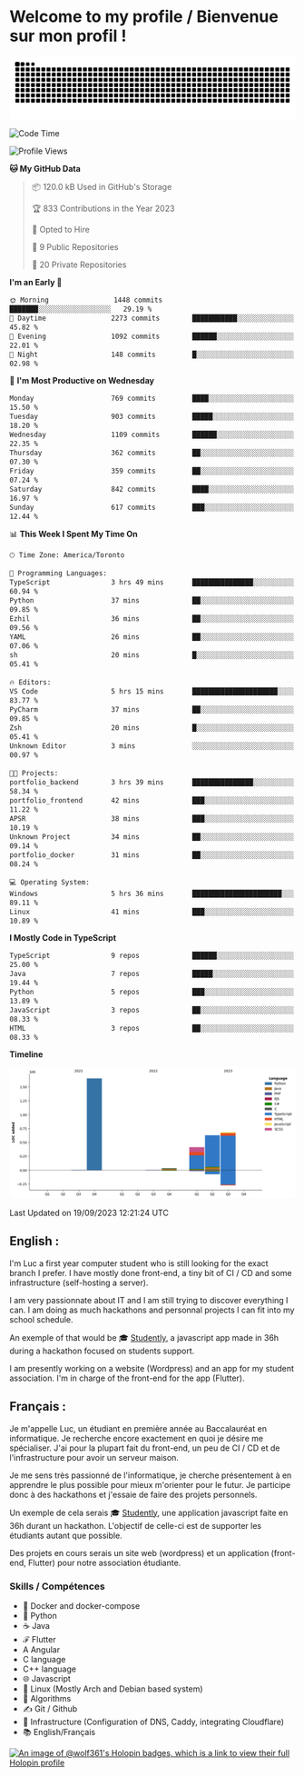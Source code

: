# Welcome to my profile / Bienvenue sur mon profil !

![snake gif](https://github.com/wolf-361/wolf-361/blob/output/github-contribution-grid-snake.svg)

<!--START_SECTION:waka-->
![Code Time](http://img.shields.io/badge/Code%20Time-340%20hrs%2023%20mins-blue)

![Profile Views](http://img.shields.io/badge/Profile%20Views-0-blue)

**🐱 My GitHub Data** 

> 📦 120.0 kB Used in GitHub's Storage 
 > 
> 🏆 833 Contributions in the Year 2023
 > 
> 💼 Opted to Hire
 > 
> 📜 9 Public Repositories 
 > 
> 🔑 20 Private Repositories 
 > 
**I'm an Early 🐤** 

```text
🌞 Morning                1448 commits        ███████░░░░░░░░░░░░░░░░░░   29.19 % 
🌆 Daytime                2273 commits        ███████████░░░░░░░░░░░░░░   45.82 % 
🌃 Evening                1092 commits        ██████░░░░░░░░░░░░░░░░░░░   22.01 % 
🌙 Night                  148 commits         █░░░░░░░░░░░░░░░░░░░░░░░░   02.98 % 
```
📅 **I'm Most Productive on Wednesday** 

```text
Monday                   769 commits         ████░░░░░░░░░░░░░░░░░░░░░   15.50 % 
Tuesday                  903 commits         █████░░░░░░░░░░░░░░░░░░░░   18.20 % 
Wednesday                1109 commits        ██████░░░░░░░░░░░░░░░░░░░   22.35 % 
Thursday                 362 commits         ██░░░░░░░░░░░░░░░░░░░░░░░   07.30 % 
Friday                   359 commits         ██░░░░░░░░░░░░░░░░░░░░░░░   07.24 % 
Saturday                 842 commits         ████░░░░░░░░░░░░░░░░░░░░░   16.97 % 
Sunday                   617 commits         ███░░░░░░░░░░░░░░░░░░░░░░   12.44 % 
```


📊 **This Week I Spent My Time On** 

```text
🕑︎ Time Zone: America/Toronto

💬 Programming Languages: 
TypeScript               3 hrs 49 mins       ███████████████░░░░░░░░░░   60.94 % 
Python                   37 mins             ██░░░░░░░░░░░░░░░░░░░░░░░   09.85 % 
Ezhil                    36 mins             ██░░░░░░░░░░░░░░░░░░░░░░░   09.56 % 
YAML                     26 mins             ██░░░░░░░░░░░░░░░░░░░░░░░   07.06 % 
sh                       20 mins             █░░░░░░░░░░░░░░░░░░░░░░░░   05.41 % 

🔥 Editors: 
VS Code                  5 hrs 15 mins       █████████████████████░░░░   83.77 % 
PyCharm                  37 mins             ██░░░░░░░░░░░░░░░░░░░░░░░   09.85 % 
Zsh                      20 mins             █░░░░░░░░░░░░░░░░░░░░░░░░   05.41 % 
Unknown Editor           3 mins              ░░░░░░░░░░░░░░░░░░░░░░░░░   00.97 % 

🐱‍💻 Projects: 
portfolio_backend        3 hrs 39 mins       ███████████████░░░░░░░░░░   58.34 % 
portfolio_frontend       42 mins             ███░░░░░░░░░░░░░░░░░░░░░░   11.22 % 
APSR                     38 mins             ███░░░░░░░░░░░░░░░░░░░░░░   10.19 % 
Unknown Project          34 mins             ██░░░░░░░░░░░░░░░░░░░░░░░   09.14 % 
portfolio_docker         31 mins             ██░░░░░░░░░░░░░░░░░░░░░░░   08.24 % 

💻 Operating System: 
Windows                  5 hrs 36 mins       ██████████████████████░░░   89.11 % 
Linux                    41 mins             ███░░░░░░░░░░░░░░░░░░░░░░   10.89 % 
```

**I Mostly Code in TypeScript** 

```text
TypeScript               9 repos             ██████░░░░░░░░░░░░░░░░░░░   25.00 % 
Java                     7 repos             █████░░░░░░░░░░░░░░░░░░░░   19.44 % 
Python                   5 repos             ███░░░░░░░░░░░░░░░░░░░░░░   13.89 % 
JavaScript               3 repos             ██░░░░░░░░░░░░░░░░░░░░░░░   08.33 % 
HTML                     3 repos             ██░░░░░░░░░░░░░░░░░░░░░░░   08.33 % 
```



**Timeline**

![Lines of Code chart](https://raw.githubusercontent.com/wolf-361/wolf-361/main/assets/bar_graph.png)


 Last Updated on 19/09/2023 12:21:24 UTC
<!--END_SECTION:waka-->

## English : 

I'm Luc a first year computer student who is still looking for the exact branch I prefer. I have mostly done front-end, a tiny bit of CI / CD and some infrastructure (self-hosting a server).

I am very passionnate about IT and I am still trying to discover everything I can. I am doing as much hackathons and personnal projects I can fit into my school schedule.

An exemple of that would be 🎓 [Studently](https://github.com/wolf-361/Studently-CodeJam12), a javascript app made in 36h during a hackathon focused on students support.

I am presently working on a website (Wordpress) and an app for my student association. I'm in charge of the front-end for the app (Flutter).

## Français :

Je m'appelle Luc, un étudiant en première année au Baccalauréat en informatique. Je recherche encore exactement en quoi je désire me spécialiser. J'ai pour la plupart fait du front-end, un peu de CI / CD et de l'infrastructure pour avoir un serveur maison.

Je me sens très passionné de l'informatique, je cherche présentement à en apprendre le plus possible pour mieux m'orienter pour le futur. Je participe donc à des hackathons et j'essaie de faire des projets personnels.

Un exemple de cela serais 🎓 [Studently](https://github.com/wolf-361/Studently-CodeJam12), une application javascript faite en 36h durant un hackathon. L'objectif de celle-ci est de supporter les étudiants autant que possible.

Des projets en cours serais un site web (wordpress) et un application (front-end, Flutter) pour notre association étudiante.

###  Skills / Compétences

* 🐋 Docker and docker-compose
* 🐍 Python
* ☕ Java
* ℱ Flutter
* A Angular
* C language
* C++ language
* 🌐 Javascript
* 🐧 Linux (Mostly Arch and Debian based system)
* 🧩 Algorithms
* ✍️ Git / Github
* 📜 Infrastructure (Configuration of DNS, Caddy, integrating Cloudflare)
* 📚 English/Français

[![An image of @wolf361's Holopin badges, which is a link to view their full Holopin profile](https://holopin.me/wolf361)](https://holopin.io/@wolf361)


